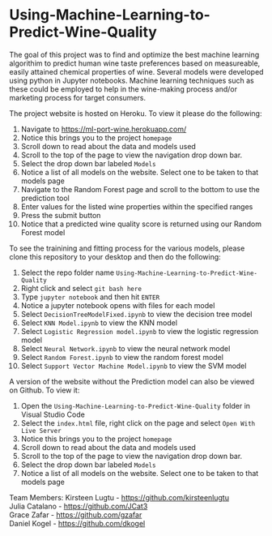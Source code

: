 # Using-Machine-Learning-to-Predict-Wine-Quality

The goal of this project was to find and optimize the best machine learning algorithim to predict human wine taste preferences based on measureable, easily attained chemical properties of wine. Several models were developed using python in Jupyter notebooks. Machine learning techniques such as these could be employed to help in the wine-making process and/or marketing process for target consumers.


The project website is hosted on Heroku. To view it please do the following:

1. Navigate to https://ml-port-wine.herokuapp.com/
1. Notice this brings you to the project ``homepage``
1. Scroll down to read about the data and models used
1. Scroll to the top of the page to view the navigation drop down bar.
1. Select the drop down bar labeled ``Models``
1. Notice a list of all models on the website. Select one to be taken to that models page
1. Navigate to the Random Forest page and scroll to the bottom to use the prediction tool
1. Enter values for the listed wine properties within the specified ranges
1. Press the submit button
1. Notice that a predicted wine quality score is returned using our Random Forest model 

To see the trainining and fitting process for the various models, please clone this repository to your desktop and then do the following:

1. Select the repo folder name ``Using-Machine-Learning-to-Predict-Wine-Quality``
1. Right click and select ``git bash here``
1. Type ``jupyter notebook`` and then hit `ENTER`
1. Notice a jupyter notebook opens with files for each model
1. Select ``DecisionTreeModelFixed.ipynb`` to view the decision tree model
1. Select ``KNN Model.ipynb`` to view the KNN model
1. Select ``Logistic Regression model.ipynb`` to view the logistic regression model
1. Select ``Neural Network.ipynb`` to view the neural network model
1. Select ``Random Forest.ipynb`` to view the random forest model
1. Select ``Support Vector Machine Model.ipynb`` to view the SVM model

A version of the website without the Prediction model can also be viewed on Github. To view it:

1. Open the ``Using-Machine-Learning-to-Predict-Wine-Quality`` folder in Visual Studio Code
1. Select the ``index.html`` file, right click on the page and select ``Open With Live Server``
1. Notice this brings you to the project ``homepage``
1. Scroll down to read about the data and models used
1. Scroll to the top of the page to view the navigation drop down bar.
1. Select the drop down bar labeled ``Models``
1. Notice a list of all models on the website. Select one to be taken to that models page

Team Members:
Kirsteen Lugtu - https://github.com/kirsteenlugtu  
Julia Catalano - https://github.com/JCat3  
Grace Zafar - https://github.com/gzafar  
Daniel Kogel - https://github.com/dkogel  


